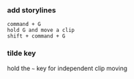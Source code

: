 ### add storylines
`command + G`  
`hold G and move a clip`  
`shift + command + G`  
### tilde key
hold the `~` key for independent clip moving
